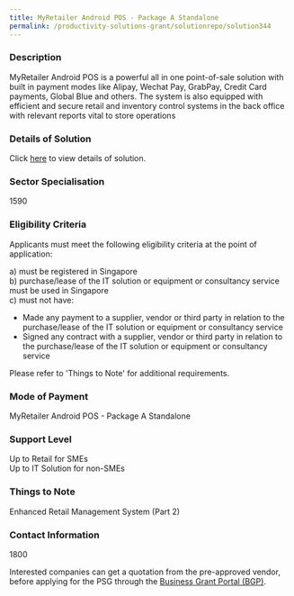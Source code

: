 ```yaml
---
title: MyRetailer Android POS - Package A Standalone
permalink: /productivity-solutions-grant/solutionrepo/solution344
---
```


### Description

MyRetailer Android POS is a powerful all in one point-of-sale solution with built in payment modes like Alipay, Wechat Pay, GrabPay, Credit Card payments, Global Blue and others. The system is also equipped with efficient and secure retail and inventory control systems in the back office with relevant reports vital to store operations

### Details of Solution

Click <a href='DCS Synthesis Pte Ltd' target='_blank' rel='noopener'>here</a> to view details of solution.

### Sector Specialisation

 1590 

### Eligibility Criteria

Applicants must meet the following eligibility criteria at the point of application:

a) must be registered in Singapore <br>
b) purchase/lease of the IT solution or equipment or consultancy service must be used in Singapore <br>
c) must not have:
- Made any payment to a supplier, vendor or third party in relation to the purchase/lease of the IT solution or equipment or consultancy service
- Signed any contract with a supplier, vendor or third party in relation to the purchase/lease of the IT solution or equipment or consultancy service

Please refer to 'Things to Note' for additional requirements.

### Mode of Payment
MyRetailer Android POS - Package A Standalone

### Support Level
Up to Retail for SMEs <br>
Up to IT Solution for non-SMEs

### Things to Note
Enhanced Retail Management System (Part 2)

### Contact Information
1800

Interested companies can get a quotation from the pre-approved vendor, before applying for the PSG through the <a target='_blank' rel='noopener' href='https://www.businessgrants.gov.sg/'>Business Grant Portal (BGP)</a>.
